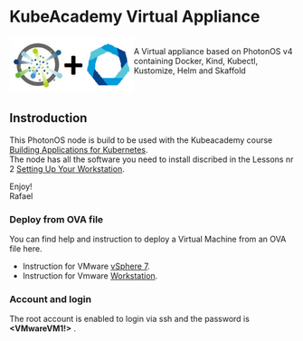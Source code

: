 # KubeAcademy Virtual Appliance
<img width="220" alt="kubeAcademy-vappliance" src="https://github.com/rafaelurrutiasilva/kubeAcademy-vappliance/blob/main/photonos_kubeacademy.png" align=left> <br>
A Virtual appliance based on PhotonOS v4 containing Docker, Kind, Kubectl, Kustomize, Helm and Skaffold
<br><br><br>

## Instroduction
This PhotonOS node is build to be used with the Kubeacademy course [Building Applications for Kubernetes](https://kube.academy/courses/building-applications-for-kubernetes). <br>
The node has all the software you need to install discribed in the Lessons nr 2 [Setting Up Your Workstation](https://kube.academy/courses/building-applications-for-kubernetes/lessons/setting-up-your-workstation). <br>

Enjoy!<br>
Rafael


### Deploy from OVA file
You can find help and instruction to deploy a Virtual Machine from an OVA file here.
* Instruction for VMware [vSphere 7](https://docs.vmware.com/en/VMware-vSphere/7.0/com.vmware.vsphere.hostclient.doc/GUID-8ABDB2E1-DDBF-40E3-8ED6-DC857783E3E3.html).
* Instruction for Vmware [Workstation](https://docs.vmware.com/en/VMware-Workstation-Pro/17/com.vmware.ws.using.doc/GUID-DDCBE9C0-0EC9-4D09-8042-18436DA62F7A.html).

### Account and login
The root account is enabled to login via ssh and the password is **<VMwareVM1!>** .
